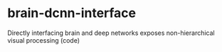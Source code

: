 # brain-dcnn-interface
Directly interfacing brain and deep networks exposes non-hierarchical visual processing (code)
